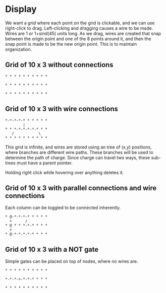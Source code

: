 Display
===

We want a *grid* where each point on the grid is clickable, and we can use right-click to drag.
Left-clicking and dragging causes a wire to be made. Wires are 1 or 1+sind(45) units long. 
As we drag, wires are created that snap between the origin point and one of the 8
points around it, and then the snap point is made to be the new origin point. This
is to maintain organization.

Grid of 10 x 3 without connections
---
```
* * * * * * * * * *

* * * * * * * * * *

* * * * * * * * * *
```

Grid of 10 x 3 with wire connections
---
```
*-*-*-*-* * * * * *
        |
* * *-*-*-*-*-* * *
   /           \
* * * * * * * * * *
```

This grid is infinite, and wires are stored using an tree of (x,y) positions,
where branches are different wire paths. These branches will be used to determine
the path of charge. Since charge can travel two ways, these sub-trees must have
a parent pointer.

Holding right click while hovering over anything deletes it.

Grid of 10 x 3 with parallel connections and wire connections
---
Each column can be toggled to be connected inherently.
```
* @-*-*-*-* * * * *
  +      /
* @ * * *-*-* * * *
  +
* @-*-*-*-*-* * * *
```

Grid of 10 x 3 with a NOT gate
---
Simple gates can be placed on top of nodes, where no wires are.
```
* * * * * * * * * *

*-*-*->-*-*-* * * *

* * * * * * * * * *
```
